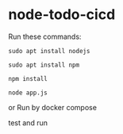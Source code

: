 # node-todo-cicd

Run these commands:


`sudo apt install nodejs`


`sudo apt install npm`


`npm install`

`node app.js`

or Run by docker compose

test and run

